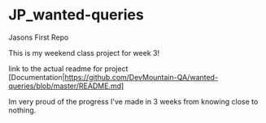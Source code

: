 # JP_wanted-queries
Jasons First Repo

This is my weekend class project for week 3!

link to the actual readme for project [Documentation|https://github.com/DevMountain-QA/wanted-queries/blob/master/README.md]

Im very proud of the progress I've made in 3 weeks from knowing close to nothing.
